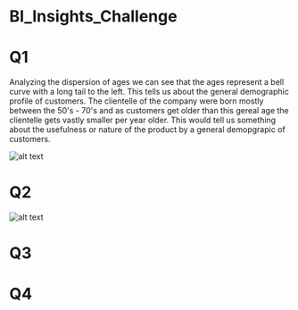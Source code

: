 # BI_Insights_Challenge

<h1> Q1 </h1>

<p>
Analyzing the dispersion of ages we can see that the ages represent a bell curve with a long tail to the left. This tells us about the general demographic profile of customers. The clientelle of the company were born mostly between the 50's - 70's and as customers get older than this gereal age the clientelle gets vastly smaller per year older. This would tell us something about the usefulness or nature of the product by a general demopgrapic of customers.
</P>

![alt text](Screenshots/Q1.PNG"Q2")

<h1> Q2 </h1>

![alt text](Screenshots/Q2.PNG"Q2")

<h1> Q3 </h1>

<h1> Q4 </h1>
